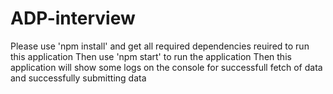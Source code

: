 # ADP-interview
Please use 'npm install' and get all required dependencies reuired to run this application
Then use 'npm start' to run the application
Then this application will show some logs on the console for successfull fetch of data and successfully submitting data
